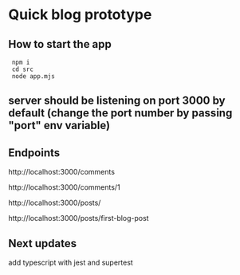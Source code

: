 # Quick blog prototype

## How to start the app

```
 npm i
 cd src
 node app.mjs
```

## server should be listening on port 3000 by default (change the port number by passing "port" env variable)



## Endpoints

http://localhost:3000/comments

http://localhost:3000/comments/1

http://localhost:3000/posts/

http://localhost:3000/posts/first-blog-post

## Next updates

add typescript  with jest and supertest 